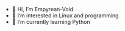 - 👋 Hi, I’m Empyrean-Void
- 👀 I’m interested in Linux and programming
- 🌱 I’m currently learning Python

<!---
- 💞️ I’m looking to collaborate on ...
- 📫 How to reach me ...
--->
<!---
Empyrean-Void/Empyrean-Void is a ✨ special ✨ repository because its `README.md` (this file) appears on your GitHub profile.
You can click the Preview link to take a look at your changes.
--->

